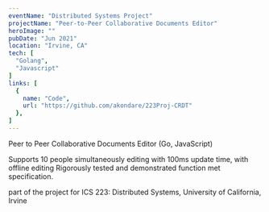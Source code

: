 ```yaml
---
eventName: "Distributed Systems Project"
projectName: "Peer-to-Peer Collaborative Documents Editor"
heroImage: ""
pubDate: "Jun 2021"
location: "Irvine, CA"
tech: [
  "Golang",
  "Javascript"
]
links: [
  {
    name: "Code",
    url: "https://github.com/akondare/223Proj-CRDT"
  },
]
---
```



Peer to Peer Collaborative Documents Editor (Go, JavaScript)

Supports 10 people simultaneously editing with 100ms update time, with offline editing
Rigorously tested and demonstrated function met specification.

part of the project for ICS 223: Distributed Systems, University of California, Irvine
